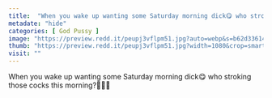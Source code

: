 ```yaml
---
title:  "When you wake up wanting some Saturday morning dick😋 who stroking those cocks this morning?🍆💦👀"
metadate: "hide"
categories: [ God Pussy ]
image: "https://preview.redd.it/peupj3vflpm51.jpg?auto=webp&s=b62d3361417dda56112187cdbd5f9d59301115d6"
thumb: "https://preview.redd.it/peupj3vflpm51.jpg?width=1080&crop=smart&auto=webp&s=082384de3fb7e265aedca7ae5437ec98d2727223"
visit: ""
---
```

When you wake up wanting some Saturday morning dick😋 who stroking those cocks this morning?🍆💦👀
